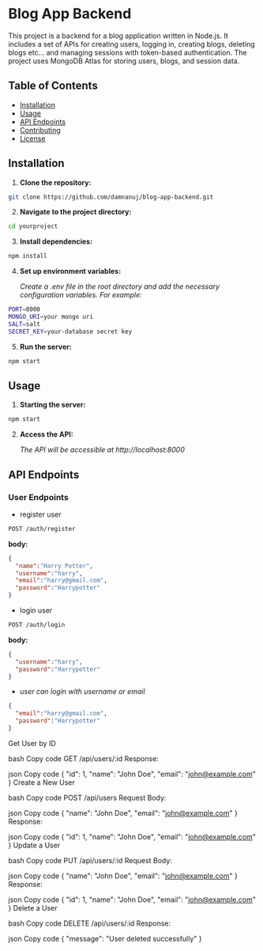 # Blog App Backend

This project is a backend for a blog application written in Node.js. It includes a set of APIs for creating users, logging in, creating blogs, deleting blogs etc... and managing sessions with token-based authentication. The project uses MongoDB Atlas for storing users, blogs, and session data.

## Table of Contents

- [Installation](#installation)
- [Usage](#usage)
- [API Endpoints](#api-endpoints)
- [Contributing](#contributing)
- [License](#license)

## Installation

1. **Clone the repository:**
  ```bash
  git clone https://github.com/damnanuj/blog-app-backend.git
```
2. **Navigate to the project directory:**

  ```bash
  cd yourproject
   ```
3. **Install dependencies:**
 ```bash
 npm install
  ```

4. **Set up environment variables:**

   *Create a .env file in the root directory and add the necessary configuration 
    variables. For example:*
  ```bash
  PORT=8000
  MONGO_URI=your mongo uri
  SALT=salt
  SECRET_KEY=your-database secret key
  ```
5. **Run the server:**

 ```bash
 npm start
```

## Usage 
1. **Starting the server:**

  ```bash
  npm start
   ```
2. **Access the API:**
 
    *The API will be accessible at http://localhost:8000*

## API Endpoints

### User Endpoints
- register user

 ```bash
 POST /auth/register
   ```
 **body:**

   ```json
  {
     "name":"Harry Potter",
     "username":"harry",
     "email":"harry@gmail.com",
     "password":"Harrypotter"
  } 
   ```

- login user

 ```bash
 POST /auth/login
   ```
**body:**

   ```json
  {
     "username":"harry",
     "password":"Harrypotter"
  }    
  ```
   - *user can login with username or email*
   ```json
  {
     "email":"harry@gmail.com",
     "password":"Harrypotter"
  }    
  ```
Get User by ID

bash
Copy code
GET /api/users/:id
Response:

json
Copy code
{
  "id": 1,
  "name": "John Doe",
  "email": "john@example.com"
}
Create a New User

bash
Copy code
POST /api/users
Request Body:

json
Copy code
{
  "name": "John Doe",
  "email": "john@example.com"
}
Response:

json
Copy code
{
  "id": 1,
  "name": "John Doe",
  "email": "john@example.com"
}
Update a User

bash
Copy code
PUT /api/users/:id
Request Body:

json
Copy code
{
  "name": "John Doe",
  "email": "john@example.com"
}
Response:

json
Copy code
{
  "id": 1,
  "name": "John Doe",
  "email": "john@example.com"
}
Delete a User

bash
Copy code
DELETE /api/users/:id
Response:

json
Copy code
{
  "message": "User deleted successfully"
}
